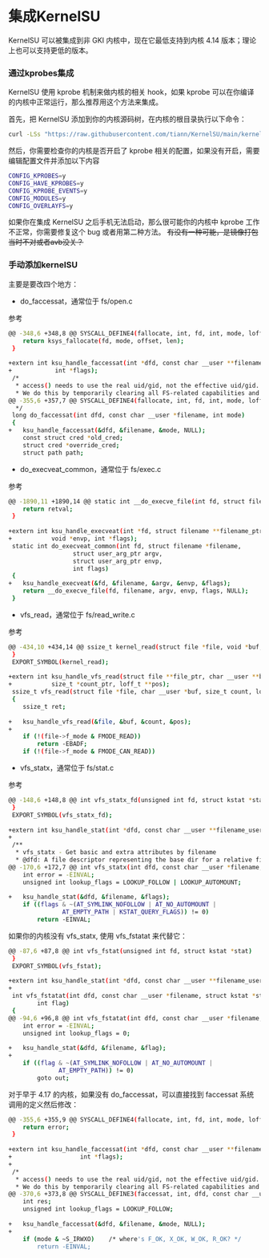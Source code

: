 # 集成KernelSU
KernelSU 可以被集成到非 GKI 内核中，现在它最低支持到内核 4.14 版本；理论上也可以支持更低的版本。

### 通过kprobes集成
KernelSU 使用 kprobe 机制来做内核的相关 hook，如果 kprobe 可以在你编译的内核中正常运行，那么推荐用这个方法来集成。

首先，把 KernelSU 添加到你的内核源码树，在内核的根目录执行以下命令：
```bash
curl -LSs "https://raw.githubusercontent.com/tiann/KernelSU/main/kernel/setup.sh" | bash -
```
然后，你需要检查你的内核是否开启了 kprobe 相关的配置，如果没有开启，需要编辑配置文件并添加以下内容
```bash
CONFIG_KPROBES=y
CONFIG_HAVE_KPROBES=y
CONFIG_KPROBE_EVENTS=y
CONFIG_MODULES=y
CONFIG_OVERLAYFS=y
```
如果你在集成 KernelSU 之后手机无法启动，那么很可能你的内核中 kprobe 工作不正常，你需要修复这个 bug 或者用第二种方法。
~~有没有一种可能，是镜像打包当时不对或者avb没关？~~
### 手动添加kernelSU
主要是要改四个地方：

- do_faccessat，通常位于 fs/open.c

参考
```bash
@@ -348,6 +348,8 @@ SYSCALL_DEFINE4(fallocate, int, fd, int, mode, loff_t, offset, loff_t, len)
 	return ksys_fallocate(fd, mode, offset, len);
 }
 
+extern int ksu_handle_faccessat(int *dfd, const char __user **filename_user, int *mode,
+			 int *flags);
 /*
  * access() needs to use the real uid/gid, not the effective uid/gid.
  * We do this by temporarily clearing all FS-related capabilities and
@@ -355,6 +357,7 @@ SYSCALL_DEFINE4(fallocate, int, fd, int, mode, loff_t, offset, loff_t, len)
  */
 long do_faccessat(int dfd, const char __user *filename, int mode)
 {
+	ksu_handle_faccessat(&dfd, &filename, &mode, NULL);
 	const struct cred *old_cred;
 	struct cred *override_cred;
 	struct path path;
```
- do_execveat_common，通常位于 fs/exec.c

参考
```bash
@@ -1890,11 +1890,14 @@ static int __do_execve_file(int fd, struct filename *filename,
 	return retval;
 }
 
+extern int ksu_handle_execveat(int *fd, struct filename **filename_ptr, void *argv,
+			void *envp, int *flags);
 static int do_execveat_common(int fd, struct filename *filename,
 			      struct user_arg_ptr argv,
 			      struct user_arg_ptr envp,
 			      int flags)
 {
+	ksu_handle_execveat(&fd, &filename, &argv, &envp, &flags);
 	return __do_execve_file(fd, filename, argv, envp, flags, NULL);
 }
```
- vfs_read，通常位于 fs/read_write.c

参考
```bash
@@ -434,10 +434,14 @@ ssize_t kernel_read(struct file *file, void *buf, size_t count, loff_t *pos)
 }
 EXPORT_SYMBOL(kernel_read);
 
+extern int ksu_handle_vfs_read(struct file **file_ptr, char __user **buf_ptr,
+			size_t *count_ptr, loff_t **pos);
 ssize_t vfs_read(struct file *file, char __user *buf, size_t count, loff_t *pos)
 {
 	ssize_t ret;
 
+	ksu_handle_vfs_read(&file, &buf, &count, &pos);
+	
 	if (!(file->f_mode & FMODE_READ))
 		return -EBADF;
 	if (!(file->f_mode & FMODE_CAN_READ))
```
- vfs_statx，通常位于 fs/stat.c

参考
```bash
@@ -148,6 +148,8 @@ int vfs_statx_fd(unsigned int fd, struct kstat *stat,
 }
 EXPORT_SYMBOL(vfs_statx_fd);
 
+extern int ksu_handle_stat(int *dfd, const char __user **filename_user, int *flags);
+
 /**
  * vfs_statx - Get basic and extra attributes by filename
  * @dfd: A file descriptor representing the base dir for a relative filename
@@ -170,6 +172,7 @@ int vfs_statx(int dfd, const char __user *filename, int flags,
 	int error = -EINVAL;
 	unsigned int lookup_flags = LOOKUP_FOLLOW | LOOKUP_AUTOMOUNT;
 
+	ksu_handle_stat(&dfd, &filename, &flags);
 	if ((flags & ~(AT_SYMLINK_NOFOLLOW | AT_NO_AUTOMOUNT |
 		       AT_EMPTY_PATH | KSTAT_QUERY_FLAGS)) != 0)
 		return -EINVAL;
```
如果你的内核没有 vfs_statx, 使用 vfs_fstatat 来代替它：
```bash
@@ -87,6 +87,8 @@ int vfs_fstat(unsigned int fd, struct kstat *stat)
 }
 EXPORT_SYMBOL(vfs_fstat);
 
+extern int ksu_handle_stat(int *dfd, const char __user **filename_user, int *flags);
+
 int vfs_fstatat(int dfd, const char __user *filename, struct kstat *stat,
 		int flag)
 {
@@ -94,6 +96,8 @@ int vfs_fstatat(int dfd, const char __user *filename, struct kstat *stat,
 	int error = -EINVAL;
 	unsigned int lookup_flags = 0;
 
+	ksu_handle_stat(&dfd, &filename, &flag);
+
 	if ((flag & ~(AT_SYMLINK_NOFOLLOW | AT_NO_AUTOMOUNT |
 		      AT_EMPTY_PATH)) != 0)
 		goto out;
```
对于早于 4.17 的内核，如果没有 do_faccessat，可以直接找到 faccessat 系统调用的定义然后修改：
```bash
@@ -355,6 +355,9 @@ SYSCALL_DEFINE4(fallocate, int, fd, int, mode, loff_t, offset, loff_t, len)
 	return error;
 }
 
+extern int ksu_handle_faccessat(int *dfd, const char __user **filename_user, int *mode,
+			        int *flags);
+
 /*
  * access() needs to use the real uid/gid, not the effective uid/gid.
  * We do this by temporarily clearing all FS-related capabilities and
@@ -370,6 +373,8 @@ SYSCALL_DEFINE3(faccessat, int, dfd, const char __user *, filename, int, mode)
 	int res;
 	unsigned int lookup_flags = LOOKUP_FOLLOW;
 
+	ksu_handle_faccessat(&dfd, &filename, &mode, NULL);
+
 	if (mode & ~S_IRWXO)	/* where's F_OK, X_OK, W_OK, R_OK? */
 		return -EINVAL;
```
